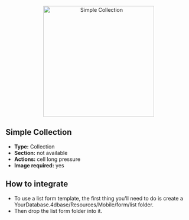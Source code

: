 <p align="center"><img src="https://developer.4d.com/4d-for-ios/docs/assets/en/templates/Simple-Collection-List-form.gif" alt="Simple Collection" height="auto" width="300"></p>

## Simple Collection

* **Type:** Collection
* **Section:** not available
* **Actions:** cell long pressure
* **Image required:** yes

## How to integrate

* To use a list form template, the first thing you'll need to do is create a YourDatabase.4dbase/Resources/Mobile/form/list folder.
* Then drop the list form folder into it.
